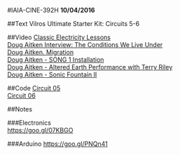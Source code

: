 #IAIA-CINE-392H
**10/04/2016**

##Text
Vilros Ultimate Starter Kit: Circuits 5-6  

##Video
[Classic Electricity Lessons](https://www.youtube.com/watch?v=7sHdl3jzwqQ&index=1&list=PLjC80l7Peox28Zh9QicW94dQRtBHo8zps)  
[Doug Aitken Interview: The Conditions We Live Under](https://www.youtube.com/watch?v=5ulVLZHLeU4)  
[Doug Aitken. Migration](https://www.youtube.com/watch?v=2v0FjKwK3sU)  
[Doug Aitken - SONG 1 Installation](https://www.youtube.com/watch?v=qTW_UZHNdgo&index=2&list=RDvwW0c6UtSrE)  
[Doug Aitken - Altered Earth Performance with Terry Riley](https://www.youtube.com/watch?v=bJEfwv4F2sE)  
[Doug Aitken - Sonic Fountain II](https://vimeo.com/138666840)  

##Code
[Circuit 05](../arduino-kit/Circuit_05/Circuit_05.ino)  
[Circuit 06](../arduino-kit/Circuit_06/Circuit_06.ino)  

##Notes  

###Electronics  
https://goo.gl/07KBGO  

###Arduino
https://goo.gl/PNQn41